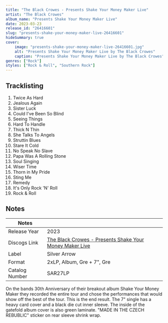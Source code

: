 ```yaml
---
title: "The Black Crowes - Presents Shake Your Money Maker Live"
artist: "The Black Crowes"
album_name: "Presents Shake Your Money Maker Live"
date: 2023-03-23
release_id: "26416601"
slug: "presents-shake-your-money-maker-live-26416601"
hideSummary: true
cover:
    image: "presents-shake-your-money-maker-live-26416601.jpg"
    alt: "Presents Shake Your Money Maker Live by The Black Crowes"
    caption: "Presents Shake Your Money Maker Live by The Black Crowes"
genres: ["Rock"]
styles: ["Rock & Roll", "Southern Rock"]
---
```

## Tracklisting
1. Twice As Hard
2. Jealous Again
3. Sister Luck
4. Could I've Been So Blind
5. Seeing Things
6. Hard To Handle
7. Thick N Thin
8. She Talks To Angels
9. Struttin Blues
10. Stare It Cold
11. No Speak No Slave
12. Papa Was A Rolling Stone
13. Soul Singing
14. Wiser Time
15. Thorn in My Pride
16. Sting Me
17. Remedy
18. It's Only Rock 'N' Roll
19. Rock & Roll


## Notes
| Notes          |             |
| ---------------| ----------- |
| Release Year   | 2023 |
| Discogs Link   | [The Black Crowes - Presents Shake Your Money Maker Live](https://www.discogs.com/release/26416601-The-Black-Crowes-Presents-Shake-Your-Money-Maker-Live) |
| Label          | Silver Arrow |
| Format         | 2xLP, Album, Gre + 7\", Gre |
| Catalog Number | SAR27LP |

On the bands 30th Anniversary of their breakout album Shake Your Money Maker they recorded the entire tour and chose the performances that would show off the best of the tour. This is the end result.  The 7" single has a heavy card cover and a black die cut inner sleeve. The inside of the gatefold album cover is also green laminate. "MADE IN THE CZECH REBUBLIC" sticker on rear sleeve shrink wrap.
